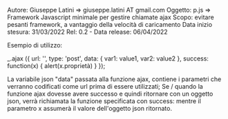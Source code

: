 
Autore: Giuseppe Latini => giuseppe.latini AT gmail.com
Oggetto: p.js => Framework Javascript minimale per gestire chiamate ajax
Scopo: evitare pesanti framework, a vantaggio della velocità di caricamento
Data inizio stesura: 31/03/2022
Rel: 0.2 - Data release: 06/04/2022

Esempio di utilizzo:

_.ajax ({
	url: '',
	type: 'post',
	data: {
		var1: value1,
		var2: value2
	},
	success: function(x) {
		alert(x.proprietà)
	}
});

La variabile json "data" passata alla funzione ajax, contiene i parametri 
che verranno codificati come url prima di essere utilizzati;
Se / quando la funzione ajax dovesse avere successo e quindi ritornare
con un oggetto json, verrà richiamata la funzione specificata con success:
mentre il parametro x assumerà il valore dell'oggetto json ritornato.
